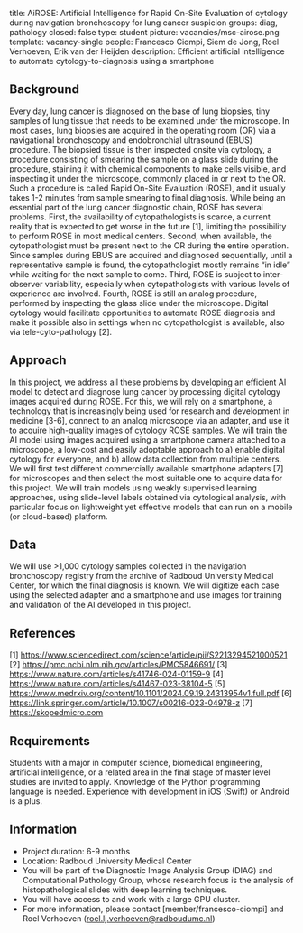 title: AiROSE: Artificial Intelligence for Rapid On-Site Evaluation of cytology during navigation bronchoscopy for lung cancer suspicion
groups: diag, pathology
closed: false
type: student 
picture: vacancies/msc-airose.png
template: vacancy-single
people: Francesco Ciompi, Siem de Jong, Roel Verhoeven, Erik van der Heijden
description: Efficient artificial intelligence to automate cytology-to-diagnosis using a smartphone

## Background
Every day, lung cancer is diagnosed on the base of lung biopsies, tiny samples of lung tissue that needs to be examined under the microscope. In most cases, lung biopsies are acquired in the operating room (OR) via a navigational bronchoscopy and endobronchial ultrasound (EBUS) procedure. The biopsied tissue is then inspected onsite via cytology, a procedure consisting of smearing the sample on a glass slide during the procedure, staining it with chemical components to make cells visible, and inspecting it under the microscope, commonly placed in or next to the OR. Such a procedure is called Rapid On-Site Evaluation (ROSE), and it usually takes 1-2 minutes from sample smearing to final diagnosis.
While being an essential part of the lung cancer diagnostic chain, ROSE has several problems. First, the availability of cytopathologists is scarce, a current reality that is expected to get worse in the future [1], limiting the possibility to perform ROSE in most medical centers. Second, when available, the cytopathologist must be present next to the OR during the entire operation. Since samples during EBUS are acquired and diagnosed sequentially, until a representative sample is found, the cytopathologist mostly remains “in idle” while waiting for the next sample to come. Third, ROSE is subject to inter-observer variability, especially when cytopathologists with various levels of experience are involved. Fourth, ROSE is still an analog procedure, performed by inspecting the glass slide under the microscope. Digital cytology would facilitate opportunities to automate ROSE diagnosis and make it possible also in settings when no cytopathologist is available, also via tele-cyto-pathology [2]. 

## Approach
In this project, we address all these problems by developing an efficient AI model to detect and diagnose lung cancer by processing digital cytology images acquired during ROSE. For this, we will rely on a smartphone, a technology that is increasingly being used for research and development in medicine [3-6], connect to an analog microscope via an adapter, and use it to acquire high-quality images of cytology ROSE samples.
We will train the AI model using images acquired using a smartphone camera attached to a microscope, a low-cost and easily adoptable approach to a) enable digital cytology for everyone, and b) allow data collection from multiple centers. We will first test different commercially available smartphone adapters [7] for microscopes and then select the most suitable one to acquire data for this project. We will train models using weakly supervised learning approaches, using slide-level labels obtained via cytological analysis, with particular focus on lightweight yet effective models that can run on a mobile (or cloud-based) platform. 


## Data 
We will use >1,000 cytology samples collected in the navigation bronchoscopy registry  from the archive of Radboud University Medical Center, for which the final diagnosis is known. We will digitize each case using the selected adapter and a smartphone and use images for training and validation of the AI developed in this project.


## References
[1] https://www.sciencedirect.com/science/article/pii/S2213294521000521
[2] https://pmc.ncbi.nlm.nih.gov/articles/PMC5846691/
[3] https://www.nature.com/articles/s41746-024-01159-9
[4] https://www.nature.com/articles/s41467-023-38104-5
[5] https://www.medrxiv.org/content/10.1101/2024.09.19.24313954v1.full.pdf
[6] https://link.springer.com/article/10.1007/s00216-023-04978-z
[7] https://skopedmicro.com


## Requirements 
Students with a major in computer science, biomedical engineering, artificial intelligence, or a related area in the final stage of master level studies are invited to apply. Knowledge of the Python programming language is needed. Experience with development in iOS (Swift) or Android is a plus.

## Information 
- Project duration: 6-9 months 
- Location: Radboud University Medical Center 
- You will be part of the Diagnostic Image Analysis Group (DIAG) and Computational Pathology Group, whose research focus is the analysis of histopathological slides with deep learning techniques. 
- You will have access to and work with a large GPU cluster.
- For more information, please contact [member/francesco-ciompi] and Roel Verhoeven (roel.lj.verhoeven@radboudumc.nl)
